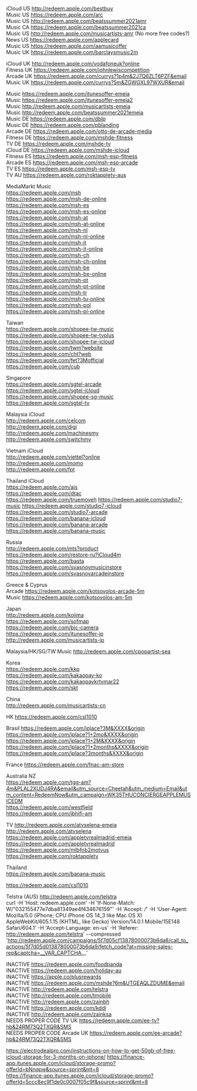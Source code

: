 iCloud US http://redeem.apple.com/bestbuy  
Music US https://redeem.apple.com/arc  
Music US http://redeem.apple.com/beatssummer2021amr  
Music CA https://redeem.apple.com/beatssummer2021ca    
Music US http://redeem.apple.com/musicartists-amr  (No more free codes?)  
News US https://redeem.apple.com/applecard  
Music US https://redeem.apple.com/aamusicoffer  
Music UK https://redeem.apple.com/barclaysmusic2m    

iCloud UK http://redeem.apple.com/vodafoneuk?online  
Fitness UK https://redeem.apple.com/johnlewiscompetition  
Arcade UK https://redeem.apple.com/currys?1p4m&2J7Q6ZLT6PZF&email  
Music UK https://redeem.apple.com/currys?5m&ZGWGXL97WXUR&email  

Music https://redeem.apple.com/itunesoffer-emeia  
Music https://redeem.apple.com/itunesoffer-emeia2   
Music http://redeem.apple.com/musicartists-emeia  
Music http://redeem.apple.com/beatssummer2021emeia  
Music DE https://redeem.apple.com/dblp   
Music DE https://redeem.apple.com/pblanding    
Arcade DE https://redeem.apple.com/otto-de-arcade-media    
Fitness DE https://redeem.apple.com/mshde-fitness    
TV DE https://redeem.apple.com/mshde-tv    
iCloud DE https://redeem.apple.com/mshde-icloud    
Fitness ES https://redeem.apple.com/msh-esp-fitness    
Arcade ES https://redeem.apple.com/msh-esp-arcade    
TV ES https://redeem.apple.com/msh-esp-tv    
TV AU https://redeem.apple.com/roktappletv-aus    

MediaMarkt Music  
https://redeem.apple.com/msh  
https://redeem.apple.com/msh-de-online  
https://redeem.apple.com/msh-es  
https://redeem.apple.com/msh-es-online   
https://redeem.apple.com/msh-at  
https://redeem.apple.com/msh-at-online  
https://redeem.apple.com/msh-nl  
https://redeem.apple.com/msh-nl-online  
https://redeem.apple.com/msh-it  
https://redeem.apple.com/msh-it-online  
https://redeem.apple.com/msh-ch  
https://redeem.apple.com/msh-ch-online  
https://redeem.apple.com/msh-be  
https://redeem.apple.com/msh-be-online  
https://redeem.apple.com/msh-pt  
https://redeem.apple.com/msh-pt-online  
https://redeem.apple.com/msh-tr  
https://redeem.apple.com/msh-tu-online  
https://redeem.apple.com/msh-pol  
https://redeem.apple.com/msh-pl-online  

Taiwan  
https://redeem.apple.com/shopee-tw-music  
https://redeem.apple.com/shopee-tw-tvplus  
https://redeem.apple.com/shopee-tw-icloud  
https://redeem.apple.com/twm?website  
https://redeem.apple.com/cht?web  
https://redeem.apple.com/fet?3Mofficial  
https://redeem.apple.com/cub

Singapore  
https://redeem.apple.com/sgtel-arcade  
https://redeem.apple.com/sgtel-icloud  
https://redeem.apple.com/shopee-sg-music  
https://redeem.apple.com/sgtel-tv

Malaysia iCloud  
http://redeem.apple.com/celcom  
http://redeem.apple.com/digi  
http://redeem.apple.com/machinesmy  
http://redeem.apple.com/switchmy  

Vietnam iCloud  
http://redeem.apple.com/viettel?online  
http://redeem.apple.com/momo  
http://redeem.apple.com/fpt  

Thailand iCloud  
https://redeem.apple.com/ais  
https://redeem.apple.com/dtac  
https://redeem.apple.com/truemoveh
https://redeem.apple.com/studio7-music
https://redeem.apple.com/studio7-icloud
https://redeem.apple.com/studio7-arcade
https://redeem.apple.com/banana-icloud
https://redeem.apple.com/banana-arcade
https://redeem.apple.com/banana-music

Russia  
http://redeem.apple.com/mts?product  
https://redeem.apple.com/restore-ru?iCloud4m  
https://redeem.apple.com/basta  
https://redeem.apple.com/svasnoymusicinstore
https://redeem.apple.com/svasnoyarcadeinstore

Greece & Cyprus  
Arcade https://redeem.apple.com/kotsovolos-arcade-5m  
Music https://redeem.apple.com/kotsovolos-am-5m  

Japan  
http://redeem.apple.com/kojima  
https://redeem.apple.com/sofmap  
https://redeem.apple.com/bic-camera  
https://redeem.apple.com/itunesoffer-jp  
http://redeem.apple.com/musicartists-jp  

Malaysia/HK/SG/TW Music
http://redeem.apple.com/cpopartist-sea  

Korea  
https://redeem.apple.com/kkp  
https://redeem.apple.com/kakaopay-ko
https://redeem.apple.com/kakaopaykrtvmar22
https://redeem.apple.com/skt

China  
http://redeem.apple.com/musicartists-cn  

HK
https://redeem.apple.com/csl1010

Brasil
https://redeem.apple.com/iplace?3M&XXXX&origin
https://redeem.apple.com/iplace?1+2mo&XXXX&origin
https://redeem.apple.com/iplace?1+2M&XXXX&origin
https://redeem.apple.com/iplace?1+2months&XXXX&origin
https://redeem.apple.com/iplace?3months&XXXX&origin

France
https://redeem.apple.com/fnac-am-store

Australia NZ  
https://redeem.apple.com/tgg-am?4m&PLAL2XUDJ4RA&email&utm_source=Cheetah&utm_medium=Email&utm_content=RedeemNow&utm_campaign=WK35THUCONCIERGEAPPLEMUSICEDM  
https://redeem.apple.com/westfield  
https://redeem.apple.com/jbhifi-am  

TV
http://redeem.apple.com/atvselena-emeia  
http://redeem.apple.com/atvselena   
https://redeem.apple.com/appletvrealmadrid-emeia    
https://redeem.apple.com/appletvrealmadrid    
https://redeem.apple.com/mlbfnb2motvus  
https://redeem.apple.com/roktappletv  

Thailand    
https://redeem.apple.com/banana-music    


https://redeem.apple.com/csl1010    

Telstra (AUS) http://redeem.apple.com/telstra  
curl -H 'Host: redeem.apple.com' -H 'If-None-Match: W/"032155477e7dba81349ae4f434676159"' -H 'Accept: */*' -H 'User-Agent: Mozilla/5.0 (iPhone; CPU iPhone OS 14_3 like Mac OS X) AppleWebKit/605.1.15 (KHTML, like Gecko) Version/14.0.1 Mobile/15E148 Safari/604.1' -H 'Accept-Language: en-us' -H 'Referer: http://redeem.apple.com/telstra' --compressed 'http://redeem.apple.com/campaigns/5f7d05cf13878000073b6da8/call_to_actions/5f7d05d013878000073b6da9/fetch_code?at=missing-sales-rep&captcha=__VAR_CAPTCHA__'  



INACTIVE https://redeem.apple.com/foodpanda  
INACTIVE https://redeem.apple.com/holiday-au  
INACTIVE https://apple.co/plusrewards  
INACTIVE https://redeem.apple.com/mshde?6m&UTGEAQLZDUME&email  
INACTIVE http://redeem.apple.com/telstra  
INACTIVE http://redeem.apple.com/tmobile  
INACTIVE http://redeem.apple.com/zainbh  
INACTIVE https://redeem.apple.com/kddi  
INACTIVE http://redeem.apple.com/zainksa  
NEEDS PROPER CODE TV UK https://redeem.apple.com/ee-tv?hb&24RM73Q2TXQR&SMS  
NEEDS PROPER CODE Arcade UK https://redeem.apple.com/ee-arcade?hb&24RM73Q2TXQR&SMS  

https://electrodealpro.com/instructions-on-how-to-get-50gb-of-free-icloud-storage-for-3-months-on-iphone/ 
https://finance-app.itunes.apple.com/icloud/storage-promo?offerId=bNnqpw&source=sprint&mt=8  
https://finance-app.itunes.apple.com/icloud/storage-promo?offerId=5ccc8ec9f1de0c0007f05c9f&source=sprint&mt=8  
